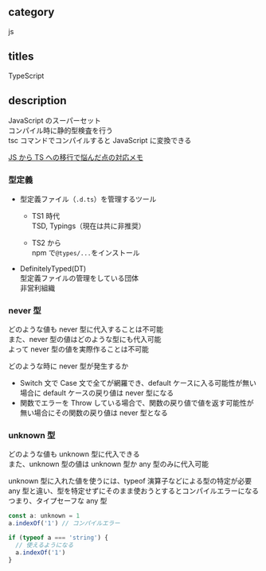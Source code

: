 ## category

js

## titles

TypeScript

## description

JavaScript のスーパーセット  
コンパイル時に静的型検査を行う  
tsc コマンドでコンパイルすると JavaScript に変換できる

<a href="https://qiita.com/kurosame/items/3c28f45c8b2e65f5c69d" target="_blank">JS から TS への移行で悩んだ点の対応メモ</a>

### 型定義

- 型定義ファイル（`.d.ts`）を管理するツール

  - TS1 時代  
    TSD, Typings（現在は共に非推奨）

  - TS2 から  
    npm で`@types/...`をインストール

- DefinitelyTyped(DT)  
  型定義ファイルの管理をしている団体  
  非営利組織

### never 型

どのような値も never 型に代入することは不可能  
また、never 型の値はどのような型にも代入可能  
よって never 型の値を実際作ることは不可能

どのような時に never 型が発生するか

- Switch 文で Case 文で全てが網羅でき、default ケースに入る可能性が無い場合に default ケースの戻り値は never 型になる
- 関数でエラーを Throw している場合で、関数の戻り値で値を返す可能性が無い場合にその関数の戻り値は never 型となる

### unknown 型

どのような値も unknown 型に代入できる  
また、unknown 型の値は unknown 型か any 型のみに代入可能

unknown 型に入れた値を使うには、typeof 演算子などによる型の特定が必要  
any 型と違い、型を特定せずにそのまま使おうとするとコンパイルエラーになる  
つまり、タイプセーフな any 型

```js
const a: unknown = 1
a.indexOf('1') // コンパイルエラー

if (typeof a === 'string') {
  // 使えるようになる
  a.indexOf('1')
}
```
